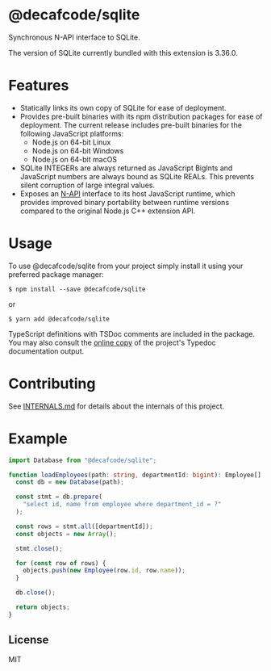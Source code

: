 # @decafcode/sqlite

Synchronous N-API interface to SQLite.

The version of SQLite currently bundled with this extension is 3.36.0.

# Features

- Statically links its own copy of SQLite for ease of deployment.
- Provides pre-built binaries with its npm distribution packages for ease of
  deployment. The current release includes pre-built binaries for the following
  JavaScript platforms:
  - Node.js on 64-bit Linux
  - Node.js on 64-bit Windows
  - Node.js on 64-bit macOS
- SQLite INTEGERs are always returned as JavaScript BigInts and JavaScript
  numbers are always bound as SQLite REALs. This prevents silent corruption of
  large integral values.
- Exposes an [N-API](https://nodejs.org/dist/latest-v12.x/docs/api/n-api.html)
  interface to its host JavaScript runtime, which provides improved binary
  portability between runtime versions compared to the original Node.js C++
  extension API.

# Usage

To use @decafcode/sqlite from your project simply install it using your
preferred package manager:

```
$ npm install --save @decafcode/sqlite
```

or

```
$ yarn add @decafcode/sqlite
```

TypeScript definitions with TSDoc comments are included in the package. You may
also consult the [online copy](https://decafcode.github.io/nsql/) of the
project's Typedoc documentation output.

# Contributing

See [INTERNALS.md](INTERNALS.md) for details about the internals of this
project.

# Example

```typescript
import Database from "@decafcode/sqlite";

function loadEmployees(path: string, departmentId: bigint): Employee[] {
  const db = new Database(path);

  const stmt = db.prepare(
    "select id, name from employee where department_id = ?"
  );

  const rows = stmt.all([departmentId]);
  const objects = new Array();

  stmt.close();

  for (const row of rows) {
    objects.push(new Employee(row.id, row.name));
  }

  db.close();

  return objects;
}
```

## License

MIT
